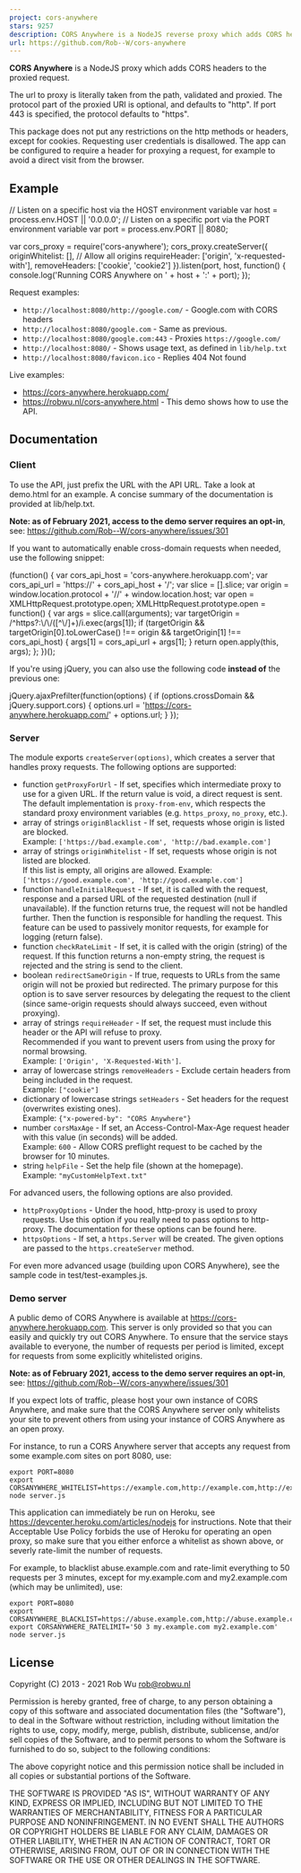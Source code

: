 ```yaml
---
project: cors-anywhere
stars: 9257
description: CORS Anywhere is a NodeJS reverse proxy which adds CORS headers to the proxied request.
url: https://github.com/Rob--W/cors-anywhere
---
```


**CORS Anywhere** is a NodeJS proxy which adds CORS headers to the proxied request.

The url to proxy is literally taken from the path, validated and proxied. The protocol part of the proxied URI is optional, and defaults to "http". If port 443 is specified, the protocol defaults to "https".

This package does not put any restrictions on the http methods or headers, except for cookies. Requesting user credentials is disallowed. The app can be configured to require a header for proxying a request, for example to avoid a direct visit from the browser.

Example
-------

// Listen on a specific host via the HOST environment variable
var host \= process.env.HOST || '0.0.0.0';
// Listen on a specific port via the PORT environment variable
var port \= process.env.PORT || 8080;

var cors\_proxy \= require('cors-anywhere');
cors\_proxy.createServer({
    originWhitelist: \[\], // Allow all origins
    requireHeader: \['origin', 'x-requested-with'\],
    removeHeaders: \['cookie', 'cookie2'\]
}).listen(port, host, function() {
    console.log('Running CORS Anywhere on ' + host + ':' + port);
});

Request examples:

-   `http://localhost:8080/http://google.com/` - Google.com with CORS headers
-   `http://localhost:8080/google.com` - Same as previous.
-   `http://localhost:8080/google.com:443` - Proxies `https://google.com/`
-   `http://localhost:8080/` - Shows usage text, as defined in `lib/help.txt`
-   `http://localhost:8080/favicon.ico` - Replies 404 Not found

Live examples:

-   https://cors-anywhere.herokuapp.com/
-   https://robwu.nl/cors-anywhere.html - This demo shows how to use the API.

Documentation
-------------

### Client

To use the API, just prefix the URL with the API URL. Take a look at demo.html for an example. A concise summary of the documentation is provided at lib/help.txt.

**Note: as of February 2021, access to the demo server requires an opt-in**, see: https://github.com/Rob--W/cors-anywhere/issues/301

If you want to automatically enable cross-domain requests when needed, use the following snippet:

(function() {
    var cors\_api\_host \= 'cors-anywhere.herokuapp.com';
    var cors\_api\_url \= 'https://' + cors\_api\_host + '/';
    var slice \= \[\].slice;
    var origin \= window.location.protocol + '//' + window.location.host;
    var open \= XMLHttpRequest.prototype.open;
    XMLHttpRequest.prototype.open \= function() {
        var args \= slice.call(arguments);
        var targetOrigin \= /^https?:\\/\\/(\[^\\/\]+)/i.exec(args\[1\]);
        if (targetOrigin && targetOrigin\[0\].toLowerCase() !== origin &&
            targetOrigin\[1\] !== cors\_api\_host) {
            args\[1\] \= cors\_api\_url + args\[1\];
        }
        return open.apply(this, args);
    };
})();

If you're using jQuery, you can also use the following code **instead of** the previous one:

jQuery.ajaxPrefilter(function(options) {
    if (options.crossDomain && jQuery.support.cors) {
        options.url \= 'https://cors-anywhere.herokuapp.com/' + options.url;
    }
});

### Server

The module exports `createServer(options)`, which creates a server that handles proxy requests. The following options are supported:

-   function `getProxyForUrl` - If set, specifies which intermediate proxy to use for a given URL. If the return value is void, a direct request is sent. The default implementation is `proxy-from-env`, which respects the standard proxy environment variables (e.g. `https_proxy`, `no_proxy`, etc.).
-   array of strings `originBlacklist` - If set, requests whose origin is listed are blocked.  
    Example: `['https://bad.example.com', 'http://bad.example.com']`
-   array of strings `originWhitelist` - If set, requests whose origin is not listed are blocked.  
    If this list is empty, all origins are allowed. Example: `['https://good.example.com', 'http://good.example.com']`
-   function `handleInitialRequest` - If set, it is called with the request, response and a parsed URL of the requested destination (null if unavailable). If the function returns true, the request will not be handled further. Then the function is responsible for handling the request. This feature can be used to passively monitor requests, for example for logging (return false).
-   function `checkRateLimit` - If set, it is called with the origin (string) of the request. If this function returns a non-empty string, the request is rejected and the string is send to the client.
-   boolean `redirectSameOrigin` - If true, requests to URLs from the same origin will not be proxied but redirected. The primary purpose for this option is to save server resources by delegating the request to the client (since same-origin requests should always succeed, even without proxying).
-   array of strings `requireHeader` - If set, the request must include this header or the API will refuse to proxy.  
    Recommended if you want to prevent users from using the proxy for normal browsing.  
    Example: `['Origin', 'X-Requested-With']`.
-   array of lowercase strings `removeHeaders` - Exclude certain headers from being included in the request.  
    Example: `["cookie"]`
-   dictionary of lowercase strings `setHeaders` - Set headers for the request (overwrites existing ones).  
    Example: `{"x-powered-by": "CORS Anywhere"}`
-   number `corsMaxAge` - If set, an Access-Control-Max-Age request header with this value (in seconds) will be added.  
    Example: `600` - Allow CORS preflight request to be cached by the browser for 10 minutes.
-   string `helpFile` - Set the help file (shown at the homepage).  
    Example: `"myCustomHelpText.txt"`

For advanced users, the following options are also provided.

-   `httpProxyOptions` - Under the hood, http-proxy is used to proxy requests. Use this option if you really need to pass options to http-proxy. The documentation for these options can be found here.
-   `httpsOptions` - If set, a `https.Server` will be created. The given options are passed to the `https.createServer` method.

For even more advanced usage (building upon CORS Anywhere), see the sample code in test/test-examples.js.

### Demo server

A public demo of CORS Anywhere is available at https://cors-anywhere.herokuapp.com. This server is only provided so that you can easily and quickly try out CORS Anywhere. To ensure that the service stays available to everyone, the number of requests per period is limited, except for requests from some explicitly whitelisted origins.

**Note: as of February 2021, access to the demo server requires an opt-in**, see: https://github.com/Rob--W/cors-anywhere/issues/301

If you expect lots of traffic, please host your own instance of CORS Anywhere, and make sure that the CORS Anywhere server only whitelists your site to prevent others from using your instance of CORS Anywhere as an open proxy.

For instance, to run a CORS Anywhere server that accepts any request from some example.com sites on port 8080, use:

```
export PORT=8080
export CORSANYWHERE_WHITELIST=https://example.com,http://example.com,http://example.com:8080
node server.js
```

This application can immediately be run on Heroku, see https://devcenter.heroku.com/articles/nodejs for instructions. Note that their Acceptable Use Policy forbids the use of Heroku for operating an open proxy, so make sure that you either enforce a whitelist as shown above, or severly rate-limit the number of requests.

For example, to blacklist abuse.example.com and rate-limit everything to 50 requests per 3 minutes, except for my.example.com and my2.example.com (which may be unlimited), use:

```
export PORT=8080
export CORSANYWHERE_BLACKLIST=https://abuse.example.com,http://abuse.example.com
export CORSANYWHERE_RATELIMIT='50 3 my.example.com my2.example.com'
node server.js
```

License
-------

Copyright (C) 2013 - 2021 Rob Wu rob@robwu.nl

Permission is hereby granted, free of charge, to any person obtaining a copy of this software and associated documentation files (the "Software"), to deal in the Software without restriction, including without limitation the rights to use, copy, modify, merge, publish, distribute, sublicense, and/or sell copies of the Software, and to permit persons to whom the Software is furnished to do so, subject to the following conditions:

The above copyright notice and this permission notice shall be included in all copies or substantial portions of the Software.

THE SOFTWARE IS PROVIDED "AS IS", WITHOUT WARRANTY OF ANY KIND, EXPRESS OR IMPLIED, INCLUDING BUT NOT LIMITED TO THE WARRANTIES OF MERCHANTABILITY, FITNESS FOR A PARTICULAR PURPOSE AND NONINFRINGEMENT. IN NO EVENT SHALL THE AUTHORS OR COPYRIGHT HOLDERS BE LIABLE FOR ANY CLAIM, DAMAGES OR OTHER LIABILITY, WHETHER IN AN ACTION OF CONTRACT, TORT OR OTHERWISE, ARISING FROM, OUT OF OR IN CONNECTION WITH THE SOFTWARE OR THE USE OR OTHER DEALINGS IN THE SOFTWARE.
